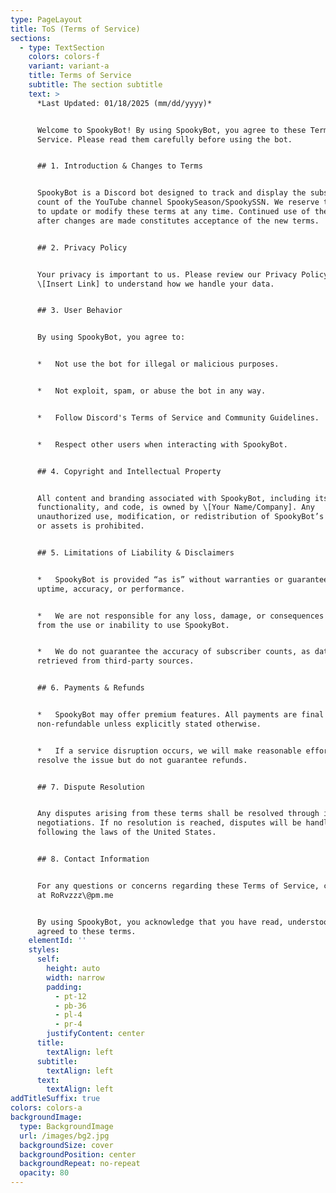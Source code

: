 ```yaml
---
type: PageLayout
title: ToS (Terms of Service)
sections:
  - type: TextSection
    colors: colors-f
    variant: variant-a
    title: Terms of Service
    subtitle: The section subtitle
    text: >
      *Last Updated: 01/18/2025 (mm/dd/yyyy)*


      Welcome to SpookyBot! By using SpookyBot, you agree to these Terms of
      Service. Please read them carefully before using the bot.


      ## 1. Introduction & Changes to Terms


      SpookyBot is a Discord bot designed to track and display the subscriber
      count of the YouTube channel SpookySeason/SpookySSN. We reserve the right
      to update or modify these terms at any time. Continued use of the bot
      after changes are made constitutes acceptance of the new terms.


      ## 2. Privacy Policy


      Your privacy is important to us. Please review our Privacy Policy at
      \[Insert Link] to understand how we handle your data.


      ## 3. User Behavior


      By using SpookyBot, you agree to:


      *   Not use the bot for illegal or malicious purposes.


      *   Not exploit, spam, or abuse the bot in any way.


      *   Follow Discord's Terms of Service and Community Guidelines.


      *   Respect other users when interacting with SpookyBot.


      ## 4. Copyright and Intellectual Property


      All content and branding associated with SpookyBot, including its name,
      functionality, and code, is owned by \[Your Name/Company]. Any
      unauthorized use, modification, or redistribution of SpookyBot’s services
      or assets is prohibited.


      ## 5. Limitations of Liability & Disclaimers


      *   SpookyBot is provided “as is” without warranties or guarantees of
      uptime, accuracy, or performance.


      *   We are not responsible for any loss, damage, or consequences arising
      from the use or inability to use SpookyBot.


      *   We do not guarantee the accuracy of subscriber counts, as data is
      retrieved from third-party sources.


      ## 6. Payments & Refunds


      *   SpookyBot may offer premium features. All payments are final and
      non-refundable unless explicitly stated otherwise.


      *   If a service disruption occurs, we will make reasonable efforts to
      resolve the issue but do not guarantee refunds.


      ## 7. Dispute Resolution


      Any disputes arising from these terms shall be resolved through informal
      negotiations. If no resolution is reached, disputes will be handled
      following the laws of the United States.


      ## 8. Contact Information


      For any questions or concerns regarding these Terms of Service, contact us
      at RoRvzzz\@pm.me


      By using SpookyBot, you acknowledge that you have read, understood, and
      agreed to these terms.
    elementId: ''
    styles:
      self:
        height: auto
        width: narrow
        padding:
          - pt-12
          - pb-36
          - pl-4
          - pr-4
        justifyContent: center
      title:
        textAlign: left
      subtitle:
        textAlign: left
      text:
        textAlign: left
addTitleSuffix: true
colors: colors-a
backgroundImage:
  type: BackgroundImage
  url: /images/bg2.jpg
  backgroundSize: cover
  backgroundPosition: center
  backgroundRepeat: no-repeat
  opacity: 80
---
```


